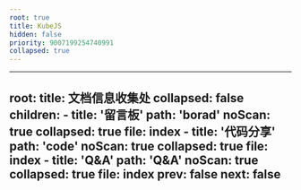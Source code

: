 ```yaml
---
root: true
title: KubeJS
hidden: false
priority: 9007199254740991
collapsed: true
---
```


---
root:
  title: 文档信息收集处
  collapsed: false
  children:
      - title: '留言板'
        path: 'borad'
        noScan: true
        collapsed: true
        file: index
      - title: '代码分享'
        path: 'code'
        noScan: true
        collapsed: true
        file: index
      - title: 'Q&A'
        path: 'Q&A'
        noScan: true
        collapsed: true
        file: index
prev: false
next: false
---
